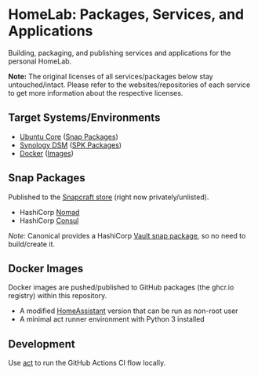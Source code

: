 # HomeLab: Packages, Services, and Applications

Building, packaging, and publishing services and applications for the personal HomeLab.

**Note:** The original licenses of all services/packages below stay untouched/intact. Please refer to the websites/repositories of each service to get more information about the respective licenses.

## Target Systems/Environments

* [Ubuntu Core](https://ubuntu.com/core) ([Snap Packages](https://snapcraft.io/))
* [Synology DSM](https://www.synology.com/en-global/dsm) ([SPK Packages](https://kb.synology.com/en-us/DSM/tutorial/How_to_install_applications_with_Package_Center))
* [Docker](https://www.docker.com/) ([Images](https://hub.docker.com/))

## Snap Packages

Published to the [Snapcraft store](https://snapcraft.io/) (right now privately/unlisted).

* HashiCorp [Nomad](https://www.nomadproject.io/)
* HashiCorp [Consul](https://www.consul.io/)

_Note:_ Canonical provides a HashiCorp [Vault snap package](https://snapcraft.io/vault), so no need to build/create it.


## Docker Images

Docker images are pushed/published to GitHub packages (the ghcr.io registry) within this repository.

* A modified [HomeAssistant](https://www.home-assistant.io/) version that can be run as non-root user
* A minimal act runner environment with Python 3 installed

## Development

Use [act](https://github.com/nektos/act) to run the GitHub Actions CI flow locally.
